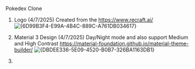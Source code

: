 Pokedex Clone

1. Logo (4/7/2025)
   Created from the https://www.recraft.ai/
   ![{6D99B3F4-E99A-4B4C-889C-A761DB034617}](https://github.com/user-attachments/assets/c43f5168-fbf9-41d3-83f9-31d68a296ae0)

2. Material 3 Design (4/7/2025)
   Day/Night mode and also support Medium and High Contrast
   https://material-foundation.github.io/material-theme-builder/
   ![{DBDEE336-5E09-4520-B0B7-326BA1163DB1}](https://github.com/user-attachments/assets/852e7e1b-33a8-43cb-8507-0a9b9ea00fa9)

   
4. 
